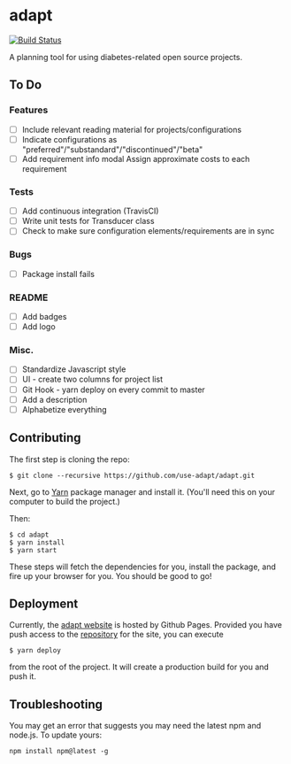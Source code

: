 # adapt

[![Build Status](https://travis-ci.org/use-adapt/adapt.svg?branch=master)](https://travis-ci.org/use-adapt/adapt)

A planning tool for using diabetes-related open source projects.

## To Do

### Features
- [ ] Include relevant reading material for projects/configurations
- [ ] Indicate configurations as "preferred"/"substandard"/"discontinued"/"beta"
- [ ] Add requirement info modal
Assign approximate costs to each requirement

### Tests
- [ ] Add continuous integration (TravisCI)
- [ ] Write unit tests for Transducer class
- [ ] Check to make sure configuration elements/requirements are in sync

### Bugs
- [ ] Package install fails

### README
- [ ] Add badges
- [ ] Add logo

### Misc.
- [ ] Standardize Javascript style
- [ ] UI - create two columns for project list
- [ ] Git Hook - yarn deploy on every commit to master
- [ ] Add a description
- [ ] Alphabetize everything

## Contributing

The first step is cloning the repo:

```
$ git clone --recursive https://github.com/use-adapt/adapt.git
```

Next, go to [Yarn](https://yarnpkg.com/) package manager and install it. (You'll need this on your computer to build the project.)

Then: 

```
$ cd adapt
$ yarn install
$ yarn start
```

These steps will fetch the dependencies for you, install the package, and fire
up your browser for you. You should be good to go!

## Deployment

Currently, the [adapt website][adapt_website] is hosted by Github Pages.
Provided you have push access to the [repository][website_repo] for the site,
you can execute

```
$ yarn deploy
```

from the root of the project. It will create a production build for you and push
it.

## Troubleshooting

You may get an error that suggests you may need the latest npm and node.js. To update yours:

`npm install npm@latest -g`

[adapt_website]: https://use-adapt.github.io/
[website_repo]: https://github.com/use-adapt/use-adapt.github.io/
